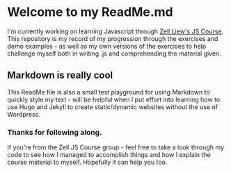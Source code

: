# Welcome to my ReadMe.md
I'm currently working on learning Javascript through [Zell Liew's JS Course](https://zellwk.com/). This repository is my record of my progression through the exercises and demo examples - as well as my own versions of the exercises to help challenge myself both in writing .js and comprehending the material given. 

## Markdown is really cool
This ReadMe file is also a small test playground for using Markdown to quickly style my text - will be helpful when I put effort into learning how to use Hugo and Jekyll to create static/dynamic websites without the use of Wordpress. 

### Thanks for following along. 
If you're from the Zell JS Course group - feel free to take a look through my code to see how I managed to accomplish things and how I explain the course material to myself. Hopefully it can help you too. 
